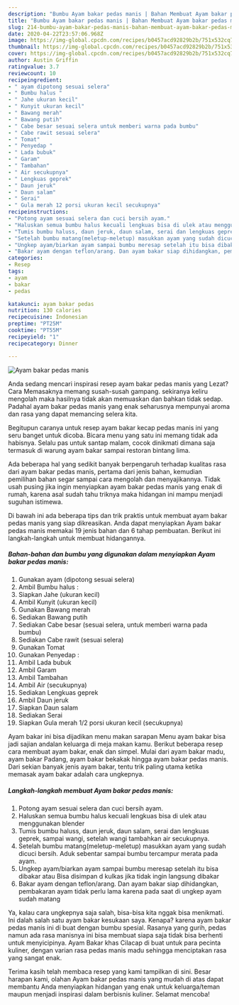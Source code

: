 ```yaml
---
description: "Bumbu Ayam bakar pedas manis | Bahan Membuat Ayam bakar pedas manis Yang Enak Dan Mudah"
title: "Bumbu Ayam bakar pedas manis | Bahan Membuat Ayam bakar pedas manis Yang Enak Dan Mudah"
slug: 214-bumbu-ayam-bakar-pedas-manis-bahan-membuat-ayam-bakar-pedas-manis-yang-enak-dan-mudah
date: 2020-04-22T23:57:06.968Z
image: https://img-global.cpcdn.com/recipes/b0457acd92829b2b/751x532cq70/ayam-bakar-pedas-manis-foto-resep-utama.jpg
thumbnail: https://img-global.cpcdn.com/recipes/b0457acd92829b2b/751x532cq70/ayam-bakar-pedas-manis-foto-resep-utama.jpg
cover: https://img-global.cpcdn.com/recipes/b0457acd92829b2b/751x532cq70/ayam-bakar-pedas-manis-foto-resep-utama.jpg
author: Austin Griffin
ratingvalue: 3.7
reviewcount: 10
recipeingredient:
- " ayam dipotong sesuai selera"
- " Bumbu halus "
- " Jahe ukuran kecil"
- " Kunyit ukuran kecil"
- " Bawang merah"
- " Bawang putih"
- " Cabe besar sesuai selera untuk memberi warna pada bumbu"
- " Cabe rawit sesuai selera"
- " Tomat"
- " Penyedap "
- " Lada bubuk"
- " Garam"
- " Tambahan"
- " Air secukupnya"
- " Lengkuas geprek"
- " Daun jeruk"
- " Daun salam"
- " Serai"
- " Gula merah 12 porsi ukuran kecil secukupnya"
recipeinstructions:
- "Potong ayam sesuai selera dan cuci bersih ayam."
- "Haluskan semua bumbu halus kecuali lengkuas bisa di ulek atau menggunakan blender"
- "Tumis bumbu haluss, daun jeruk, daun salam, serai dan lengkuas geprek, sampai wangi, setelah wangi tambahkan air secukupnya."
- "Setelah bumbu matang(meletup-meletup) masukkan ayam yang sudah dicuci bersih. Aduk sebentar sampai bumbu tercampur merata pada ayam."
- "Ungkep ayam/biarkan ayam sampai bumbu meresap setelah itu bisa dibakar atau Bisa disimpan d kulkas jika tidak ingin langsung dibakar"
- "Bakar ayam dengan teflon/arang. Dan ayam bakar siap dihidangkan, pembakaran ayam tidak perlu lama karena pada saat di ungkep ayam sudah matang"
categories:
- Resep
tags:
- ayam
- bakar
- pedas

katakunci: ayam bakar pedas 
nutrition: 130 calories
recipecuisine: Indonesian
preptime: "PT25M"
cooktime: "PT55M"
recipeyield: "1"
recipecategory: Dinner

---
```



![Ayam bakar pedas manis](https://img-global.cpcdn.com/recipes/b0457acd92829b2b/751x532cq70/ayam-bakar-pedas-manis-foto-resep-utama.jpg)

Anda sedang mencari inspirasi resep ayam bakar pedas manis yang Lezat? Cara Memasaknya memang susah-susah gampang. sekiranya keliru mengolah maka hasilnya tidak akan memuaskan dan bahkan tidak sedap. Padahal ayam bakar pedas manis yang enak seharusnya mempunyai aroma dan rasa yang dapat memancing selera kita.

Begitupun caranya untuk resep ayam bakar kecap pedas manis ini yang seru banget untuk dicoba. Bicara menu yang satu ini memang tidak ada habisnya. Selalu pas untuk santap malam, cocok dinikmati dimana saja termasuk di warung ayam bakar sampai restoran bintang lima.

Ada beberapa hal yang sedikit banyak berpengaruh terhadap kualitas rasa dari ayam bakar pedas manis, pertama dari jenis bahan, kemudian pemilihan bahan segar sampai cara mengolah dan menyajikannya. Tidak usah pusing jika ingin menyiapkan ayam bakar pedas manis yang enak di rumah, karena asal sudah tahu triknya maka hidangan ini mampu menjadi suguhan istimewa.


Di bawah ini ada beberapa tips dan trik praktis untuk membuat ayam bakar pedas manis yang siap dikreasikan. Anda dapat menyiapkan Ayam bakar pedas manis memakai 19 jenis bahan dan 6 tahap pembuatan. Berikut ini langkah-langkah untuk membuat hidangannya.

<!--inarticleads1-->

##### Bahan-bahan dan bumbu yang digunakan dalam menyiapkan Ayam bakar pedas manis:

1. Gunakan  ayam (dipotong sesuai selera)
1. Ambil  Bumbu halus :
1. Siapkan  Jahe (ukuran kecil)
1. Ambil  Kunyit (ukuran kecil)
1. Gunakan  Bawang merah
1. Sediakan  Bawang putih
1. Sediakan  Cabe besar (sesuai selera, untuk memberi warna pada bumbu)
1. Sediakan  Cabe rawit (sesuai selera)
1. Gunakan  Tomat
1. Gunakan  Penyedap :
1. Ambil  Lada bubuk
1. Ambil  Garam
1. Ambil  Tambahan
1. Ambil  Air (secukupnya)
1. Sediakan  Lengkuas geprek
1. Ambil  Daun jeruk
1. Siapkan  Daun salam
1. Sediakan  Serai
1. Siapkan  Gula merah 1/2 porsi ukuran kecil (secukupnya)


Ayam bakar ini bisa dijadikan menu makan sarapan Menu ayam bakar bisa jadi sajian andalan keluarga di meja makan kamu. Berikut beberapa resep cara membuat ayam bakar, enak dan simpel. Mulai dari ayam bakar madu, ayam bakar Padang, ayam bakar bekakak hingga ayam bakar pedas manis. Dari sekian banyak jenis ayam bakar, tentu trik paling utama ketika memasak ayam bakar adalah cara ungkepnya. 

<!--inarticleads2-->

##### Langkah-langkah membuat Ayam bakar pedas manis:

1. Potong ayam sesuai selera dan cuci bersih ayam.
1. Haluskan semua bumbu halus kecuali lengkuas bisa di ulek atau menggunakan blender
1. Tumis bumbu haluss, daun jeruk, daun salam, serai dan lengkuas geprek, sampai wangi, setelah wangi tambahkan air secukupnya.
1. Setelah bumbu matang(meletup-meletup) masukkan ayam yang sudah dicuci bersih. Aduk sebentar sampai bumbu tercampur merata pada ayam.
1. Ungkep ayam/biarkan ayam sampai bumbu meresap setelah itu bisa dibakar atau Bisa disimpan d kulkas jika tidak ingin langsung dibakar
1. Bakar ayam dengan teflon/arang. Dan ayam bakar siap dihidangkan, pembakaran ayam tidak perlu lama karena pada saat di ungkep ayam sudah matang


Ya, kalau cara ungkepnya saja salah, bisa-bisa kita nggak bisa menikmati. Ini dalah salah satu ayam bakar kesukaan saya. Kenapa? karena ayam bakar pedas manis ini di buat dengan bumbu spesial. Rasanya yang gurih, pedas namun ada rasa manisnya ini bisa membuat siapa saja tidak bisa berhenti untuk menyicipinya. Ayam Bakar khas Cilacap di buat untuk para pecinta kuliner, dengan varian rasa pedas manis madu sehingga menciptakan rasa yang sangat enak. 

Terima kasih telah membaca resep yang kami tampilkan di sini. Besar harapan kami, olahan Ayam bakar pedas manis yang mudah di atas dapat membantu Anda menyiapkan hidangan yang enak untuk keluarga/teman maupun menjadi inspirasi dalam berbisnis kuliner. Selamat mencoba!
